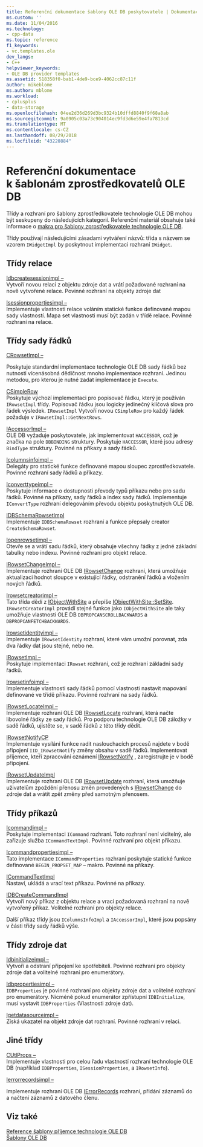 ```yaml
---
title: Referenční dokumentace šablony OLE DB poskytovatele | Dokumentace Microsoftu
ms.custom: ''
ms.date: 11/04/2016
ms.technology:
- cpp-data
ms.topic: reference
f1_keywords:
- vc.templates.ole
dev_langs:
- C++
helpviewer_keywords:
- OLE DB provider templates
ms.assetid: 518358f0-bab1-4de9-bce9-4062cc87c11f
author: mikeblome
ms.author: mblome
ms.workload:
- cplusplus
- data-storage
ms.openlocfilehash: 04ee2d36d269d3bc9324b10dffd8840f9f68a8ab
ms.sourcegitcommit: 9a0905c03a73c904014ec9fd3d6e59e4fa7813cd
ms.translationtype: MT
ms.contentlocale: cs-CZ
ms.lasthandoff: 08/29/2018
ms.locfileid: "43220884"
---
```

# <a name="ole-db-provider-templates-reference"></a>Referenční dokumentace k šablonám zprostředkovatelů OLE DB
Třídy a rozhraní pro šablony zprostředkovatele technologie OLE DB mohou být seskupeny do následujících kategorií. Referenční materiál obsahuje také informace o [makra pro šablony zprostředkovatele technologie OLE DB](../../data/oledb/macros-for-ole-db-provider-templates.md).  
  
 Třídy používají následujícími zásadami vytváření názvů: třída s názvem se vzorem `IWidgetImpl` by poskytnout implementaci rozhraní `IWidget`.  
  
## <a name="session-classes"></a>Třídy relace  
 [Idbcreatesessionimpl –](../../data/oledb/idbcreatesessionimpl-class.md)  
 Vytvoří novou relaci z objektu zdroje dat a vrátí požadované rozhraní na nově vytvořené relace. Povinné rozhraní na objekty zdroje dat  
  
 [Isessionpropertiesimpl –](../../data/oledb/isessionpropertiesimpl-class.md)  
 Implementuje vlastnosti relace voláním statické funkce definované mapou sady vlastností. Mapa set vlastnosti musí být zadán v třídě relace. Povinné rozhraní na relace.  
  
## <a name="rowset-classes"></a>Třídy sady řádků  
 [CRowsetImpl –](../../data/oledb/crowsetimpl-class.md)  
  
 Poskytuje standardní implementace technologie OLE DB sady řádků bez nutnosti vícenásobná dědičnost mnoho implementace rozhraní. Jedinou metodou, pro kterou je nutné zadat implementace je `Execute`.  
  
 [CSimpleRow](../../data/oledb/csimplerow-class.md)  
 Poskytuje výchozí implementaci pro popisovač řádku, který je používán `IRowsetImpl` třídy. Popisovač řádku jsou logicky jedinečný klíčová slova pro řádek výsledek. `IRowsetImpl` Vytvoří novou `CSimpleRow` pro každý řádek požaduje v `IRowsetImpl::GetNextRows`.  
  
 [IAccessorImpl –](../../data/oledb/iaccessorimpl-class.md)  
 OLE DB vyžaduje poskytovatele, jak implementovat `HACCESSOR`, což je značka na pole `DBBINDING` struktury. Poskytuje `HACCESSOR`, které jsou adresy `BindType` struktury. Povinné na příkazy a sady řádků.  
  
 [Icolumnsinfoimpl –](../../data/oledb/icolumnsinfoimpl-class.md)  
 Delegáty pro statické funkce definované mapou sloupec zprostředkovatele. Povinné rozhraní sady řádků a příkazy.  
  
 [Iconverttypeimpl –](../../data/oledb/iconverttypeimpl-class.md)  
 Poskytuje informace o dostupnosti převody typů příkazu nebo pro sadu řádků. Povinné na příkazy, sady řádků a index sady řádků. Implementuje `IConvertType` rozhraní delegováním převodu objektu poskytnutých OLE DB.  
  
 [IDBSchemaRowsetImpl](../../data/oledb/idbschemarowsetimpl-class.md)  
 Implementuje `IDBSchemaRowset` rozhraní a funkce přepsaly creator `CreateSchemaRowset`.  
  
 [Iopenrowsetimpl –](../../data/oledb/iopenrowsetimpl-class.md)  
 Otevře se a vrátí sadu řádků, který obsahuje všechny řádky z jedné základní tabulky nebo indexu. Povinné rozhraní pro objekt relace.  
  
 [IRowsetChangeImpl –](../../data/oledb/irowsetchangeimpl-class.md)  
 Implementuje rozhraní OLE DB [IRowsetChange](/previous-versions/windows/desktop/ms715790\(v=vs.85\)) rozhraní, která umožňuje aktualizaci hodnot sloupce v existující řádky, odstranění řádků a vložením nových řádků.  
  
 [Irowsetcreatorimpl –](../../data/oledb/irowsetcreatorimpl-class.md)  
 Tato třída dědí z [IObjectWithSite](/windows/desktop/api/ocidl/nn-ocidl-iobjectwithsite) a přepíše [IObjectWithSite::SetSite](/windows/desktop/api/ocidl/nf-ocidl-iobjectwithsite-setsite). `IRowsetCreatorImpl` provádí stejné funkce jako `IObjectWithSite` ale taky umožňuje vlastnosti OLE DB `DBPROPCANSCROLLBACKWARDS` a `DBPROPCANFETCHBACKWARDS`.  
  
 [Irowsetidentityimpl –](../../data/oledb/irowsetidentityimpl-class.md)  
 Implementuje `IRowsetIdentity` rozhraní, které vám umožní porovnat, zda dva řádky dat jsou stejné, nebo ne.  
  
 [IRowsetImpl –](../../data/oledb/irowsetimpl-class.md)  
 Poskytuje implementaci `IRowset` rozhraní, což je rozhraní základní sady řádků.  
  
 [Irowsetinfoimpl –](../../data/oledb/irowsetinfoimpl-class.md)  
 Implementuje vlastnosti sady řádků pomocí vlastnosti nastavit mapování definované ve třídě příkazu. Povinné rozhraní na sady řádků.  
  
 [IRowsetLocateImpl –](../../data/oledb/irowsetlocateimpl-class.md)  
 Implementuje rozhraní OLE DB [IRowsetLocate](/previous-versions/windows/desktop/ms721190\(v=vs.85\)) rozhraní, která načte libovolné řádky ze sady řádků. Pro podporu technologie OLE DB záložky v sadě řádků, ujistěte se, v sadě řádků z této třídy dědit.  
  
 [IRowsetNotifyCP](../../data/oledb/irowsetnotifycp-class.md)  
 Implementuje vysílání funkce radit naslouchacích procesů najdete v bodě připojení `IID_IRowsetNotify` změny obsahu v sadě řádků. Implementovat příjemce, kteří zpracování oznámení [IRowsetNotify](/previous-versions/windows/desktop/ms712959\(v=vs.85\)) , zaregistrujte je v bodě připojení.  
  
 [IRowsetUpdateImpl](../../data/oledb/irowsetupdateimpl-class.md)  
 Implementuje rozhraní OLE DB [IRowsetUpdate](/previous-versions/windows/desktop/ms714401\(v=vs.85\)) rozhraní, která umožňuje uživatelům zpoždění přenosu změn provedených s [IRowsetChange](/previous-versions/windows/desktop/ms715790\(v=vs.85\)) do zdroje dat a vrátit zpět změny před samotným přenosem.  
  
## <a name="command-classes"></a>Třídy příkazů  
 [Icommandimpl –](../../data/oledb/icommandimpl-class.md)  
 Poskytuje implementaci `ICommand` rozhraní. Toto rozhraní není viditelný, ale zařizuje služba `ICommandTextImpl`. Povinné rozhraní pro objekt příkazu.  
  
 [Icommandpropertiesimpl –](../../data/oledb/icommandpropertiesimpl-class.md)  
 Tato implementace `ICommandProperties` rozhraní poskytuje statické funkce definované `BEGIN_PROPSET_MAP` – makro. Povinné na příkazy.  
  
 [ICommandTextImpl](../../data/oledb/icommandtextimpl-class.md)  
 Nastaví, ukládá a vrací text příkazu. Povinné na příkazy.  
  
 [IDBCreateCommandImpl](../../data/oledb/idbcreatecommandimpl-class.md)  
 Vytvoří nový příkaz z objektu relace a vrací požadovaná rozhraní na nově vytvořený příkaz. Volitelné rozhraní pro objekty relace.  
  
 Další příkaz třídy jsou `IColumnsInfoImpl` a `IAccessorImpl`, které jsou popsány v části třídy sady řádků výše.  
  
## <a name="data-source-classes"></a>Třídy zdroje dat  
 [Idbinitializeimpl –](../../data/oledb/idbinitializeimpl-class.md)  
 Vytvoří a odstraní připojení ke spotřebiteli. Povinné rozhraní pro objekty zdroje dat a volitelné rozhraní pro enumerátory.  
  
 [Idbpropertiesimpl –](../../data/oledb/idbpropertiesimpl-class.md)  
 `IDBProperties` je povinné rozhraní pro objekty zdroje dat a volitelné rozhraní pro enumerátory. Nicméně pokud enumerátor zpřístupní `IDBInitialize`, musí vystavit `IDBProperties` (Vlastnosti zdroje dat).  
  
 [Igetdatasourceimpl –](../../data/oledb/igetdatasourceimpl-class.md)  
 Získá ukazatel na objekt zdroje dat rozhraní. Povinné rozhraní v relaci.  
  
## <a name="other-classes"></a>Jiné třídy  
 [CUtlProps –](../../data/oledb/cutlprops-class.md)  
 Implementuje vlastnosti pro celou řadu vlastností rozhraní technologie OLE DB (například `IDBProperties`, `ISessionProperties`, a `IRowsetInfo`).  
  
 [Ierrorrecordsimpl –](../../data/oledb/ierrorrecordsimpl-class.md)  
  
 Implementuje rozhraní OLE DB [IErrorRecords](/previous-versions/windows/desktop/ms718112\(v=vs.85\)) rozhraní, přidání záznamů do a načtení záznamů z datového členu.  
  
## <a name="see-also"></a>Viz také  
 [Reference šablony příjemce technologie OLE DB](../../data/oledb/ole-db-consumer-templates-reference.md)   
 [Šablony OLE DB](../../data/oledb/ole-db-templates.md)